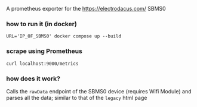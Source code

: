 A prometheus exporter for the https://electrodacus.com/ SBMS0

### how to run it (in docker)

```shell
URL='IP_OF_SBMS0' docker compose up --build
```

### scrape using Prometheus

```shell
curl localhost:9000/metrics
```

### how does it work?

Calls the `rawData` endpoint of the SBMS0 device (requires Wifi Module)
and parses all the data; similar to that of the `legacy` html page
